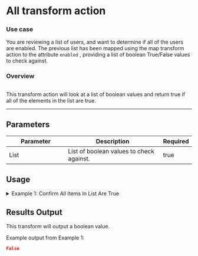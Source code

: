 # All transform action

### Use case

You are reviewing a list of users, and want to determine if all of the users are enabled. The previous list has been mapped using the map transform action to the attribute `enabled` , providing a list of boolean True/False values to check against.

### Overview

<figure><img src="../../../../.gitbook/assets/Screenshot 2025-03-28 at 11.25.25 AM.png" alt=""><figcaption></figcaption></figure>

This transform action will look at a list of boolean values and return true if all of the elements in the list are true.

***

## Parameters

<table><thead><tr><th width="217">Parameter</th><th width="417.3333333333333">Description</th><th data-type="checkbox">Required</th></tr></thead><tbody><tr><td>List</td><td>List of boolean values to check against.</td><td>true</td></tr></tbody></table>

## Usage

<details>

<summary>Example 1: Confirm All Items In List Are True</summary>

**List to Check** (input):

```
{{ [true, false, true, true] }}
```

</details>

## Results Output

This transform will output a boolean value.

Example output from Example 1:

```json
False
```
